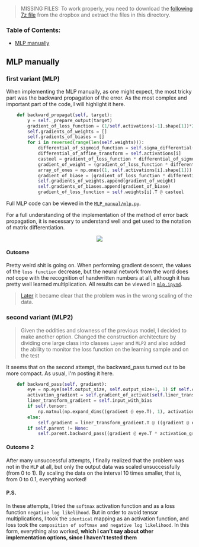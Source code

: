 > MISSING FILES:
To work properly, you need to download the [following 7z file](https://www.dropbox.com/s/tjglzu9fzb6egrz/Dataset.7z?dl=0) from the dropbox and extract the files in this directory.

### Table of Contents:

-  [MLP manually](#mlp-manually)

## MLP manually
### first variant (MLP)
When implementing the MLP manually, as one might expect, the most tricky part was the backward propagation of the error. As the most complex and important part of the code, I will highlight it here.
```py
    def backward_propagat(self, target):
        y = self._prepare_output(target)
        gradient_of_loss_function = (1/self.activations[-1].shape[1])*2*(self.activations[-1] - y)
        self.gradients_of_weights = []
        self.gradients_of_biases = []
        for i in reversed(range(len(self.weights))):
            differential_of_sigmoid_function = self.sigma_differential(self.intensities[i+1])
            differential_of_affine_transform = self.activations[i]
            casteel = gradient_of_loss_function * differential_of_sigmoid_function
            gradient_of_weight = (gradient_of_loss_function * differential_of_sigmoid_function) @ differential_of_affine_transform.T
            array_of_ones = np.ones((1, self.activations[i].shape[1]))
            gradient_of_biase = (gradient_of_loss_function * differential_of_sigmoid_function) @ array_of_ones.T
            self.gradients_of_weights.append(gradient_of_weight)
            self.gradients_of_biases.append(gradient_of_biase)
            gradient_of_loss_function = self.weights[i].T @ casteel
```
Full MLP code can be viewed in the [`MLP_manual/mlp.py`](https://github.com/a-arakelian/first-steps-in-ML/blob/main/handwritten_digit_recognition/MLP_manual/mlp.py).

For a full understanding of the implementation of the method of error back propagation, it is necessary to understand well and get used to the notation of matrix differentiation.

<p align="center">
    <a href="https://academy.yandex.ru/handbook/ml/article/metod-obratnogo-rasprostraneniya-oshibki"><img src="https://yastatic.net/s3/ml-handbook/admin/17_4_b1b2356957.gif"></a>
</p>

#### Outcome

Pretty weird shit is going on. When performing gradient descent, the values of the `loss function` decrease, but the neural network from the word does *not* cope with the recognition of handwritten numbers at all, although it has pretty well learned multiplication. All results can be viewed in [`mlp.ipynd`](https://github.com/a-arakelian/first-steps-in-ML/blob/main/handwritten_digit_recognition/mlp.ipynb).
>[Later](####Outcome-2) it became clear that the problem was in the wrong scaling of the data.

### second variant (MLP2)
>Given the oddities and slowness of the previous model, I decided to make another option. Changed the construction architecture by dividing one large class into classes `Layer` and `MLP2` and also added the ability to monitor the loss function on the learning sample and on the test

It seems that on the second attempt, the backward_pass turned out to be more compact. As usual, I'm posting it here.
```py
    def backward_pass(self, gradient):
        eye = np.eye(self.output_size, self.output_size+1, 1) if self.children else np.eye(self.output_size, self.output_size)
        activation_gradient = self.gradient_of_activat(self.liner_transform)
        liner_transform_gradient = self.input_with_bias
        if self.tensor:
            np.matmul(np.expand_dims((gradient @ eye.T), 1), activation_gradient).squeeze()
        else:
            self.gradient = liner_transform_gradient.T @ ((gradient @ eye.T) * activation_gradient)
        if self.parent != None:
            self.parent.backward_pass((gradient @ eye.T * activation_gradient) @ self.weights.T)
```
#### Outcome 2
After many unsuccessful attempts, I finally realized that the problem was not in the `MLP` at all, but only the output data was scaled unsuccessfully (from 0 to 1). By scaling the data on the interval 10 times smaller, that is, from 0 to 0.1, everything worked!
#### P.S.
In these attempts, I tried the `softmax` activation function and as a loss function `negative log likelihood`. But in order to avoid tensor multiplications, I took the `identical` mapping as an activation function, and loss took the `composition of softmax and negative log likelihood`. In this form, everything also worked, **which I can’t say about other implementation options, since I haven’t tested them**
